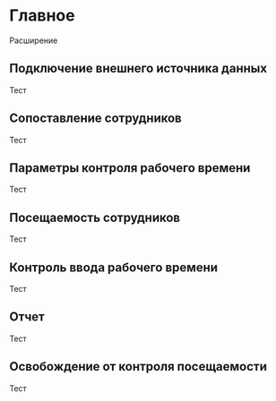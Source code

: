 # Главное

Расширение

## Подключение внешнего источника данных

Тест

## Сопоставление сотрудников

Тест

## Параметры контроля рабочего времени

Тест

## Посещаемость сотрудников

Тест

## Контроль ввода рабочего времени

Тест

## Отчет

Тест

## Освобождение от контроля посещаемости

Тест

